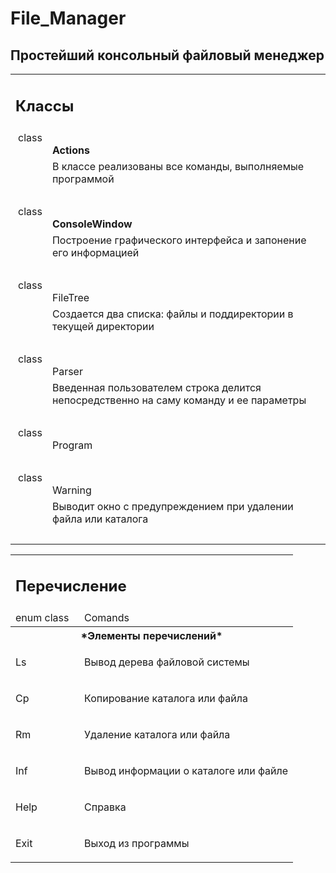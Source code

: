 # File_Manager

## Простейший консольный файловый менеджер

<table class="memberdecls">
<tr ><td colspan="2"><h2 >
Классы</h2></td></tr>
<tr><td align="right" valign="top">class &#160;</td><td valign="bottom"><b>Actions</b></td></tr>
<tr><td>&#160;</td><td>В классе реализованы все команды, выполняемые программой <br /></td></tr>
<tr><td colspan="2">&#160;</td></tr>
<tr><td align="right" valign="top">class &#160;</td><td class="memItemRight" valign="bottom"><b>ConsoleWindow</b></td></tr>
<tr><td>&#160;</td><td class="mdescRight">Построение графического интерфейса и запонение его информацией <br /></td></tr>
<tr><td colspan="2">&#160;</td></tr>
<tr><td align="right" valign="top">class &#160;</td><td class="memItemRight" valign="bottom">FileTree</td></tr>
<tr><td>&#160;</td><td class="mdescRight">Создается два списка: файлы и поддиректории в текущей директории  <br /></td></tr>
<tr><td colspan="2">&#160;</td></tr>
<tr><td align="right" valign="top">class &#160;</td><td class="memItemRight" valign="bottom">Parser</td></tr>
<tr><td>&#160;</td><td class="mdescRight">Введенная пользователем строка делится непосредственно на саму команду и ее параметры  <br /></td></tr>
<tr><td colspan="2">&#160;</td></tr>
<tr><td align="right" valign="top">class &#160;</td><td class="memItemRight" valign="bottom"> Program </td></tr>
<tr><td colspan="2">&#160;</td></tr>
<tr><td align="right" valign="top">class &#160;</td><td class="memItemRight" valign="bottom">Warning</td></tr>
<tr><td>&#160;</td><td class="mdescRight">Выводит окно с предупреждением при удалении файла или каталога  <br /></td></tr>
<tr><td colspan="2">&#160;</td></tr>
</table>

<table>
<tr>
<td colspan="2"><h2>Перечисление</h2></td></tr>
<tr ><td align="right" valign="top">enum class &#160;</td>
<td valign="bottom"> Comands </td>
</tr>
<tr><th colspan="2">*Элементы перечислений*</th></tr>
<tr><td>Ls</td> <td><p>Вывод дерева файловой системы </p>
</td></tr>
<tr><td>Cp</td><td><p>Копирование каталога или файла </p>
</td></tr>
<tr><td></a>Rm</td><td><p>Удаление каталога или файла </p>
</td></tr>
<tr><td></a>Inf</td><td><p>Вывод информации о каталоге или файле </p>
</td></tr>
<tr><td></a>Help</td><td><p>Справка </p>
</td></tr>
<tr><td></a>Exit</td><td><p>Выход из программы </p>
</td></tr>
</table>
